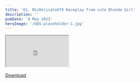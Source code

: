 ```yaml
---
title: '61. MizDelicate679 Raceplay from cute Blonde Girl'
description: ''
pubDate: '4 May 2023'
heroImage: '/QOS-placeholder-1.jpg'
---
```

<iframe src="https://drive.google.com/file/d/1yV52CM36KrG8ZABzrYxXNRYcHUWUk3QX/preview" width="200" height="100" allow="autoplay" allowfullscreen="allowfullscreen"></iframe>

<br>
<br>
<a class="read_more" href="https://drive.google.com/file/d/1yV52CM36KrG8ZABzrYxXNRYcHUWUk3QX/view?usp=sharing">Download</a>
